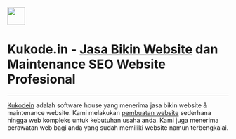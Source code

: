 <img src="static/images/site-navigation/logo.png" height="40px">

# Kukode.in - [Jasa Bikin Website](https://kukode.in "Jasa Pembuatan Website") dan Maintenance SEO Website Profesional

---

[Kukodein](https://kukode.in "Jasa Pembuatan Website") adalah software house yang menerima jasa bikin website & maintenance website. Kami melakukan [pembuatan website](https://kukode.in "Jasa Pembuatan Website") sederhana hingga web kompleks untuk kebutuhan usaha anda. Kami juga menerima perawatan web bagi anda yang sudah memiliki website namun terbengkalai.